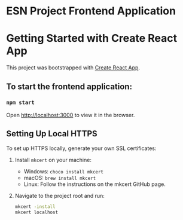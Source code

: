 # ESN Project Frontend Application

# Getting Started with Create React App



This project was bootstrapped with [Create React App](https://github.com/facebook/create-react-app).



## To start the frontend application:

### `npm start`


Open [http://localhost:3000](http://localhost:3000) to view it in the browser.






## Setting Up Local HTTPS
To set up HTTPS locally, generate your own SSL certificates:

1. Install `mkcert` on your machine:
    - Windows: `choco install mkcert`
    - macOS: `brew install mkcert`
    - Linux: Follow the instructions on the mkcert GitHub page.

2. Navigate to the project root and run:
   ```bash
   mkcert -install
   mkcert localhost

